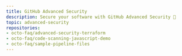 ```yaml
---
title: GitHub Advanced Security
description: Secure your software with GitHub Advanced Security 👀
topic: advanced-security
repositories:
- octo-faq/advanced-security-terraform
- octo-faq/code-scanning-javascript-demo
- octo-faq/sample-pipeline-files
---
```


<!-- # GitHub Advanced Security
Secure your software with GitHub Advanced Security 👀 -->
